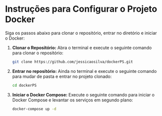 # Instruções para Configurar o Projeto Docker

Siga os passos abaixo para clonar o repositório, entrar no diretório e iniciar o Docker:

1. **Clonar o Repositório:**
   Abra o terminal e execute o seguinte comando para clonar o repositório:

   ```bash
   git clone https://github.com/jessicaosilva/dockerPS.git
2. **Entrar no reposítório:**
   Ainda no terminal e execute o seguinte comando para mudar de pasta e entrar no projeto clonado:

   ```bash
   cd dockerPS
3. **Iniciar o Docker Compose:**
   Execute o seguinte comando para iniciar o Docker Compose e levantar os serviços em segundo plano:

   ```bash
   docker-compose up -d